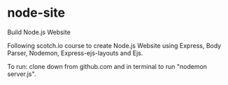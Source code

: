 # node-site
Build Node.js Website

Following scotch.io course to create Node.js Website using Express, Body Parser, Nodemon, Express-ejs-layouts and Ejs.

To run: clone down from github.com and in terminal to run "nodemon server.js".
